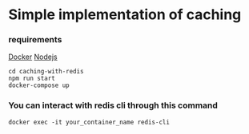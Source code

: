 # Simple implementation of caching
### requirements
[Docker](https://www.docker.com/)
[Nodejs](https://nodejs.org/en/)


```
cd caching-with-redis
npm run start
docker-compose up
```
### You can interact with redis cli through this command
```
docker exec -it your_container_name redis-cli
```
